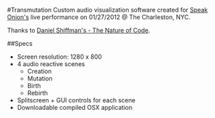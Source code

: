 #Transmutation
Custom audio visualization software created for [Speak Onion's](http://www.speakonion.com/) live performance on 01/27/2012 @ The Charleston, NYC.

Thanks to [Daniel Shiffman's - The Nature of Code](http://www.shiffman.net/teaching/nature).

##Specs
- Screen resolution: 1280 x 800
- 4 audio reactive scenes
	- Creation
	- Mutation
	- Birth
	- Rebirth
- Splitscreen + GUI controls for each scene
- Downloadable compiled OSX application